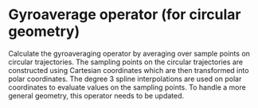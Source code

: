 # Gyroaverage operator (for circular geometry)

Calculate the gyroaveraging operator by averaging over sample points on circular trajectories.
The sampling points on the circular trajectories are constructed using Cartesian coordinates which
are then transformed into polar coordinates. The degree 3 spline interpolations are used on
polar coordinates to evaluate values on the sampling points. To handle a more general geometry,
this operator needs to be updated.
